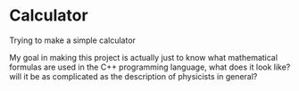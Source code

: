 # Calculator
Trying to make a simple calculator

My goal in making this project is actually just to know what mathematical formulas are used in the C++ programming language, what does it look like? will it be as complicated as the description of physicists in general?
